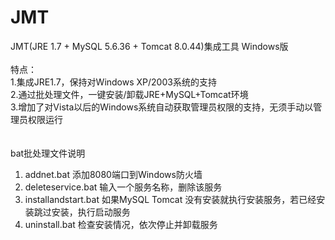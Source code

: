 # JMT
JMT(JRE 1.7 + MySQL 5.6.36 + Tomcat 8.0.44)集成工具 Windows版
<br/><br/>
特点：<br/>
1.集成JRE1.7，保持对Windows XP/2003系统的支持<br/>
2.通过批处理文件，一键安装/卸载JRE+MySQL+Tomcat环境<br/>
3.增加了对Vista以后的Windows系统自动获取管理员权限的支持，无须手动以管理员权限运行<br/>
<br/>
<br>bat批处理文件说明</br>
1. addnet.bat 添加8080端口到Windows防火墙
2. deleteservice.bat 输入一个服务名称，删除该服务
3. installandstart.bat 如果MySQL Tomcat 没有安装就执行安装服务，若已经安装跳过安装，执行启动服务
4. uninstall.bat 检查安装情况，依次停止并卸载服务


